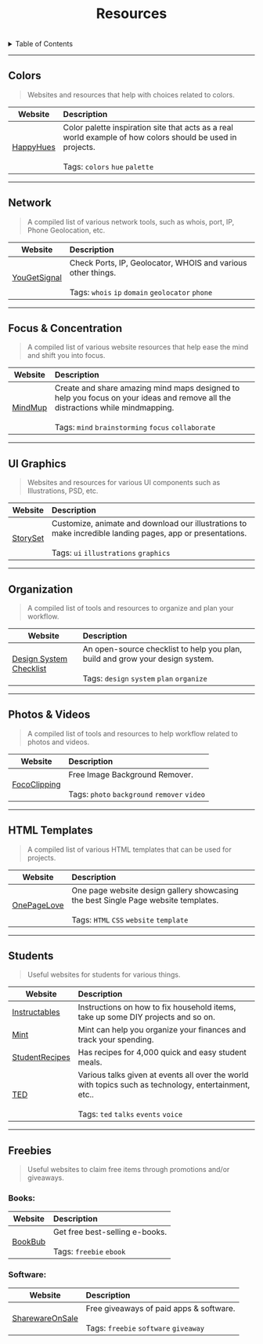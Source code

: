 <div>
    <h1 align="center">Resources</h1>
</div>
<br/>

<!-- TABLE OF CONTENTS -->
<details>
  <summary>Table of Contents</summary>
  <ul>
    <li>
      <a href="#about-the-project">About The Project</a>
      <ul>
        <li><a href="#built-with">Built With</a></li>
      </ul>
    </li>
    <li>
      <a href="#getting-started">Getting Started</a>
      <ul>
        <li><a href="#prerequisites">Prerequisites</a></li>
        <li><a href="#installation">Installation</a></li>
      </ul>
    </li>
    <li><a href="#usage">Usage</a></li>
  </ul>
</details>



---



<h2>Colors</h3>

> Websites and resources that help with choices related to colors.

| Website | Description |
| --------------|:-------------|
| [HappyHues](https://www.happyhues.co/) | Color palette inspiration site that acts as a real world example of how colors should be used in projects. <br /><br /> Tags: `colors` `hue` `palette` |



---


<h2>Network</h3>

> A compiled list of various network tools, such as whois, port, IP, Phone Geolocation, etc.

| Website | Description |
| --------------|:-------------|
| [YouGetSignal](https://www.yougetsignal.com/) | Check Ports, IP, Geolocator, WHOIS and various other things. <br /><br /> Tags: `whois` `ip` `domain` `geolocator` `phone` |



---



<h2>Focus & Concentration</h3>

> A compiled list of various website resources that help ease the mind and shift you into focus.

| Website | Description |
| --------------|:-------------|
| [MindMup](https://www.mindmup.com/) | Create and share amazing mind maps designed to help you focus on your ideas and remove all the distractions while mindmapping. <br /><br /> Tags: `mind` `brainstorming` `focus` `collaborate` |



---



<h2>UI Graphics</h3>

> Websites and resources for various UI components such as Illustrations, PSD, etc.

| Website | Description |
| --------------|:-------------|
| [StorySet](https://www.storyset.com/) | Customize, animate and download our illustrations to make incredible landing pages, app or presentations. <br /><br /> Tags: `ui` `illustrations` `graphics` |


---



<h2>Organization</h3>

> A compiled list of tools and resources to organize and plan your workflow.

| Website | Description |
| --------------|:-------------|
| [Design System Checklist](https://www.designsystemchecklist.com/) | An open-source checklist to help you plan, build and grow your design system. <br /><br /> Tags: `design` `system` `plan` `organize` |



---



<h2>Photos & Videos</h3>

> A compiled list of tools and resources to help workflow related to photos and videos.

| Website | Description |
| --------------|:-------------|
| [FocoClipping](https://www.fococlipping.com/) | Free Image Background Remover. <br /><br /> Tags: `photo` `background` `remover` `video` |



---



<h2>HTML Templates</h3>

> A compiled list of various HTML templates that can be used for projects.

| Website | Description |
| --------------|:-------------|
| [OnePageLove](https://www.onepagelove.com/) | One page website design gallery showcasing the best Single Page website templates. <br /><br /> Tags: `HTML` `CSS` `website` `template` |



---



<h2>Students</h3>

> Useful websites for students for various things.

| Website | Description |
| --------------|:-------------|
| [Instructables](https://www.instructables.com/) | Instructions on how to fix household items, take up some DIY projects and so on. |
| [Mint](https://www.mint.com/) | Mint can help you organize your finances and track your spending. |
| [StudentRecipes](https://www.studentrecipes.com/) | Has recipes for 4,000 quick and easy student meals. |
| [TED](https://www.ted.com/) | Various talks given at events all over the world with topics such as technology, entertainment, etc.. <br /><br /> Tags: `ted` `talks` `events` `voice` |



---



<h2>Freebies</h3>

> Useful websites to claim free items through promotions and/or giveaways.

<h3>Books:</h6>

| Website | Description |
| --------------|:-------------|
| [BookBub](https://www.bookbub.com/) | Get free best-selling e-books. <br /><br /> Tags: `freebie` `ebook` |

<h3>Software:</h6>

| Website | Description |
| --------------|:-------------|
| [SharewareOnSale](https://www.sharewareonsale.com/) | Free giveaways of paid apps & software. <br /><br /> Tags: `freebie` `software` `giveaway` |
